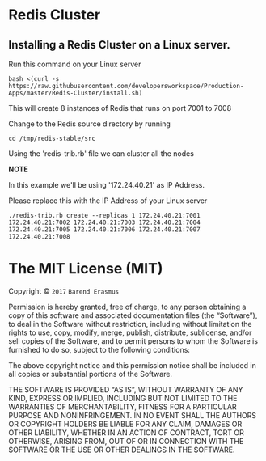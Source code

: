 # Redis Cluster

## Installing a Redis Cluster on a Linux server.

Run this command on your Linux server

`bash <(curl -s https://raw.githubusercontent.com/developersworkspace/Production-Apps/master/Redis-Cluster/install.sh)`

This will create 8 instances of Redis that runs on port 7001 to 7008

Change to the Redis source directory by running

`cd /tmp/redis-stable/src`

Using the 'redis-trib.rb' file we can cluster all the nodes

**NOTE**

In this example we'll be using '172.24.40.21' as IP Address.

Please replace this with the IP Address of your Linux server

`./redis-trib.rb create --replicas 1 172.24.40.21:7001 172.24.40.21:7002 172.24.40.21:7003 172.24.40.21:7004 172.24.40.21:7005 172.24.40.21:7006 172.24.40.21:7007 172.24.40.21:7008`


The MIT License (MIT)
=====================

Copyright © `2017` `Barend Erasmus`

Permission is hereby granted, free of charge, to any person
obtaining a copy of this software and associated documentation
files (the “Software”), to deal in the Software without
restriction, including without limitation the rights to use,
copy, modify, merge, publish, distribute, sublicense, and/or sell
copies of the Software, and to permit persons to whom the
Software is furnished to do so, subject to the following
conditions:

The above copyright notice and this permission notice shall be
included in all copies or substantial portions of the Software.

THE SOFTWARE IS PROVIDED “AS IS”, WITHOUT WARRANTY OF ANY KIND,
EXPRESS OR IMPLIED, INCLUDING BUT NOT LIMITED TO THE WARRANTIES
OF MERCHANTABILITY, FITNESS FOR A PARTICULAR PURPOSE AND
NONINFRINGEMENT. IN NO EVENT SHALL THE AUTHORS OR COPYRIGHT
HOLDERS BE LIABLE FOR ANY CLAIM, DAMAGES OR OTHER LIABILITY,
WHETHER IN AN ACTION OF CONTRACT, TORT OR OTHERWISE, ARISING
FROM, OUT OF OR IN CONNECTION WITH THE SOFTWARE OR THE USE OR
OTHER DEALINGS IN THE SOFTWARE.
